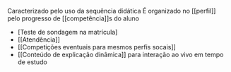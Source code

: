 Caracterizado pelo uso da sequência didática
É organizado no [[perfil]] pelo progresso de [[competência]]s do aluno

- [Teste de sondagem na matrícula]
- [[Atendência]]
- [[Competições eventuais para mesmos perfis socais]]
- [[Conteúdo de explicação dinâmica]] para interação ao vivo em tempo de estudo